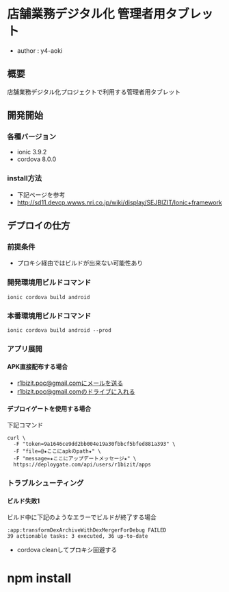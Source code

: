 # 店舗業務デジタル化 管理者用タブレット
- author : y4-aoki

## 概要
店舗業務デジタル化プロジェクトで利用する管理者用タブレット

## 開発開始
### 各種バージョン
- ionic 3.9.2
- cordova 8.0.0

### install方法
- 下記ページを参考
- http://sd11.devcp.wwws.nri.co.jp/wiki/display/SEJBIZIT/Ionic+framework

## デプロイの仕方
### 前提条件
- プロキシ経由ではビルドが出来ない可能性あり

### 開発環境用ビルドコマンド
`ionic cordova build android`

### 本番環境用ビルドコマンド
`ionic cordova build android --prod`

### アプリ展開
#### APK直接配布する場合
- r1bizit.poc@gmail.comにメールを送る
- r1bizit.poc@gmail.comのドライブに入れる

#### デプロイゲートを使用する場合
下記コマンド
```
curl \
  -F "token=9a1646ce9dd2bb004e19a30fbbcf5bfed881a393" \
  -F "file=@★ここにapkのpath★" \
  -F "message=★ここにアップデートメッセージ★" \
  https://deploygate.com/api/users/r1bizit/apps
```

### トラブルシューティング
#### ビルド失敗1 
ビルド中に下記のようなエラーでビルドが終了する場合
```
:app:transformDexArchiveWithDexMergerForDebug FAILED
39 actionable tasks: 3 executed, 36 up-to-date
```
- cordova cleanしてプロキシ回避する

# npm install